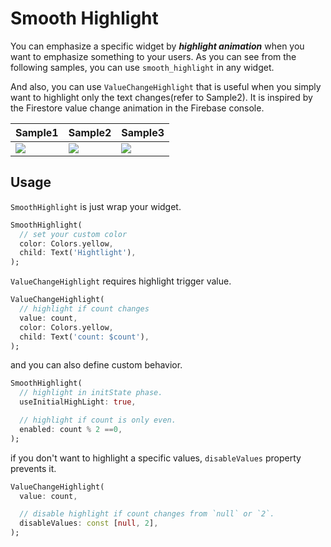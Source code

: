 <!-- 
This README describes the package. If you publish this package to pub.dev,
this README's contents appear on the landing page for your package.

For information about how to write a good package README, see the guide for
[writing package pages](https://dart.dev/guides/libraries/writing-package-pages). 

For general information about developing packages, see the Dart guide for
[creating packages](https://dart.dev/guides/libraries/create-library-packages)
and the Flutter guide for
[developing packages and plugins](https://flutter.dev/developing-packages). 
-->

# Smooth Highlight

You can emphasize a specific widget by ***highlight animation*** when you want to emphasize something to your users. As you can see from the following samples, you can use `smooth_highlight` in any widget.

And also, you can use `ValueChangeHighlight` that is useful when you simply want to highlight only the text changes(refer to Sample2). It is inspired by the Firestore value change animation in the Firebase console.

| Sample1 | Sample2 | Sample3 |
| --- | --- | --- |
| ![](https://user-images.githubusercontent.com/12729025/185746812-58353f9b-1de7-458e-9319-64444cac48b9.gif) | ![](https://user-images.githubusercontent.com/12729025/185746818-ffe72f20-2acf-4f48-80f7-d039757aa71b.gif) | ![](https://user-images.githubusercontent.com/12729025/185746809-777d992d-d791-4d92-b555-594bdd51c106.gif) |


## Usage

`SmoothHighlight` is just wrap your widget.
```dart
SmoothHighlight(
  // set your custom color
  color: Colors.yellow,
  child: Text('Hightlight'),
);
```

`ValueChangeHighlight` requires highlight trigger value.

```dart
ValueChangeHighlight(
  // highlight if count changes
  value: count,
  color: Colors.yellow,
  child: Text('count: $count'),
);
```

and you can also define custom behavior.

```dart
SmoothHighlight(
  // highlight in initState phase.
  useInitialHighLight: true,

  // highlight if count is only even.
  enabled: count % 2 ==0,
);
```

if you don't want to highlight a specific values, `disableValues` property prevents it.
```dart
ValueChangeHighlight(
  value: count,

  // disable highlight if count changes from `null` or `2`.
  disableValues: const [null, 2],
);
```